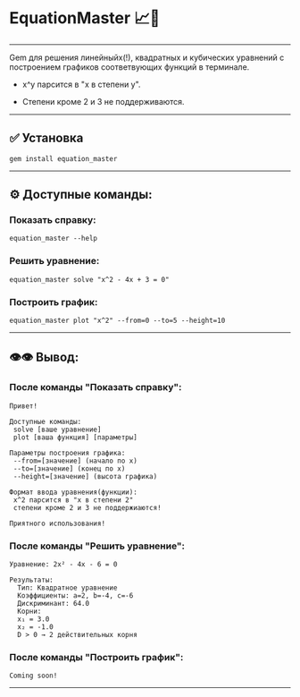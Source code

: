 # EquationMaster 📈💎
---
Gem для решения линейныйх(!), квадратных и кубических уравнений с построением графиков соответвующих функций в терминале.

- x^y парсится в "x в степени y". 
 
- Cтепени кроме 2 и 3 не поддерживаются.
---
## ✅ Установка
```
gem install equation_master
```
---
## ⚙️ Доступные команды:
### Показать справку:
```
equation_master --help
```
### Решить уравнение:
```
equation_master solve "x^2 - 4x + 3 = 0"
```
### Построить график:
```
equation_master plot "x^2" --from=0 --to=5 --height=10
```
---
## 👁️👁️ Вывод:
### После команды "Показать справку":
```
Привет!

Доступные команды:
 solve [ваше уравнение]
 plot [ваша функция] [параметры]

Параметры построения графика:
 --from=[значение] (начало по x)
 --to=[значение] (конец по x)
 --height=[значение] (высота графика)

Формат ввода уравнения(функции):
 x^2 парсится в "x в степени 2"
 степени кроме 2 и 3 не поддержиаются!

Приятного использования!
```
### После команды "Решить уравнение":
```
Уравнение: 2x² - 4x - 6 = 0

Результаты:
  Тип: Квадратное уравнение
  Коэффициенты: a=2, b=-4, c=-6
  Дискриминант: 64.0
  Корни:
  x₁ = 3.0
  x₂ = -1.0
  D > 0 → 2 действительных корня
```
### После команды "Построить график":
```
Coming soon!
```
---
